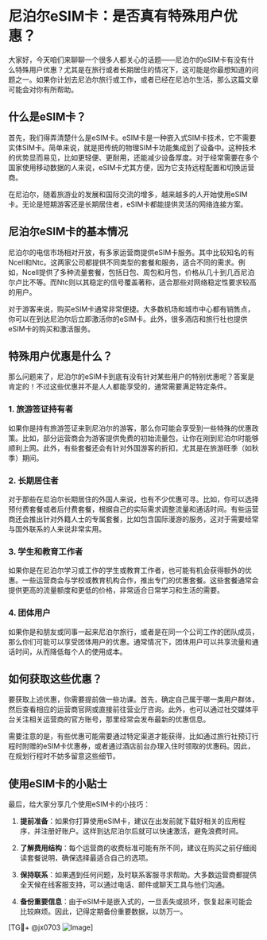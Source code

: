 # 尼泊尔eSIM卡：是否真有特殊用户优惠？

大家好，今天咱们来聊聊一个很多人都关心的话题——尼泊尔的eSIM卡有没有什么特殊用户优惠？尤其是在旅行或者长期居住的情况下，这可能是你最想知道的问题之一。如果你计划去尼泊尔旅行或工作，或者已经在尼泊尔生活，那么这篇文章可能会对你有所帮助。

## 什么是eSIM卡？

首先，我们得弄清楚什么是eSIM卡。eSIM卡是一种嵌入式SIM卡技术，它不需要实体SIM卡。简单来说，就是把传统的物理SIM卡功能集成到了设备中。这种技术的优势显而易见，比如更轻便、更耐用，还能减少设备厚度。对于经常需要在多个国家使用移动数据的人来说，eSIM卡尤其方便，因为它支持远程配置和切换运营商。

在尼泊尔，随着旅游业的发展和国际交流的增多，越来越多的人开始使用eSIM卡。无论是短期游客还是长期居住者，eSIM卡都能提供灵活的网络连接方案。

## 尼泊尔eSIM卡的基本情况

尼泊尔的电信市场相对开放，有多家运营商提供eSIM卡服务。其中比较知名的有Ncell和Ntc。这两家公司都提供不同类型的套餐和服务，适合不同的需求。例如，Ncell提供了多种流量套餐，包括日包、周包和月包，价格从几十到几百尼泊尔卢比不等。而Ntc则以其稳定的信号覆盖著称，适合那些对网络稳定性要求较高的用户。

对于游客来说，购买eSIM卡通常非常便捷。大多数机场和城市中心都有销售点，你可以在到达尼泊尔后立即激活你的eSIM卡。此外，很多酒店和旅行社也提供eSIM卡的购买和激活服务。

## 特殊用户优惠是什么？

那么问题来了，尼泊尔的eSIM卡到底有没有针对某些用户的特别优惠呢？答案是肯定的！不过这些优惠并不是人人都能享受的，通常需要满足特定条件。

### 1. **旅游签证持有者**
如果你是持有旅游签证来到尼泊尔的游客，那么你可能会享受到一些特殊的优惠政策。比如，部分运营商会为游客提供免费的初始流量包，让你在刚到尼泊尔时能够顺利上网。此外，有些套餐还会有针对外国游客的折扣，尤其是在旅游旺季（如秋季）期间。

### 2. **长期居住者**
对于那些在尼泊尔长期居住的外国人来说，也有不少优惠可寻。比如，你可以选择预付费套餐或者后付费套餐，根据自己的实际需求调整流量和通话时间。有些运营商还会推出针对外籍人士的专属套餐，比如包含国际漫游的服务，这对于需要经常与国外联系的人来说非常实用。

### 3. **学生和教育工作者**
如果你是在尼泊尔学习或工作的学生或教育工作者，也可能有机会获得额外的优惠。一些运营商会与学校或教育机构合作，推出专门的优惠套餐。这些套餐通常会提供更高的流量额度和更低的价格，非常适合日常学习和生活的需要。

### 4. **团体用户**
如果你是和朋友或同事一起来尼泊尔旅行，或者是在同一个公司工作的团队成员，那么你们可能可以享受团体用户的优惠。通常情况下，团体用户可以共享流量和通话时间，从而降低每个人的使用成本。

## 如何获取这些优惠？

要获取上述优惠，你需要提前做一些功课。首先，确定自己属于哪一类用户群体，然后查看相应的运营商官网或直接前往营业厅咨询。此外，也可以通过社交媒体平台关注相关运营商的官方账号，那里经常会发布最新的优惠信息。

需要注意的是，有些优惠可能需要通过特定渠道才能获得，比如通过旅行社预订行程时附赠的eSIM卡优惠券，或者通过酒店前台办理入住时领取的优惠码。因此，在规划行程时不妨多留意这些细节。

## 使用eSIM卡的小贴士

最后，给大家分享几个使用eSIM卡的小技巧：

1. **提前准备**：如果你打算使用eSIM卡，建议在出发前就下载好相关的应用程序，并注册好账户。这样到达尼泊尔后就可以快速激活，避免浪费时间。
   
2. **了解费用结构**：每个运营商的收费标准可能有所不同，建议在购买之前仔细阅读套餐说明，确保选择最适合自己的选项。

3. **保持联系**：如果遇到任何问题，及时联系客服寻求帮助。大多数运营商都提供全天候在线客服支持，可以通过电话、邮件或聊天工具与他们沟通。

4. **备份重要信息**：由于eSIM卡是嵌入式的，一旦丢失或损坏，恢复起来可能会比较麻烦。因此，记得定期备份重要数据，以防万一。

[TG💪+ @jx0703 ![Image](https://github.com/user-attachments/assets/dbca1d08-cadb-493c-b0ec-ad6f7a83f270)]